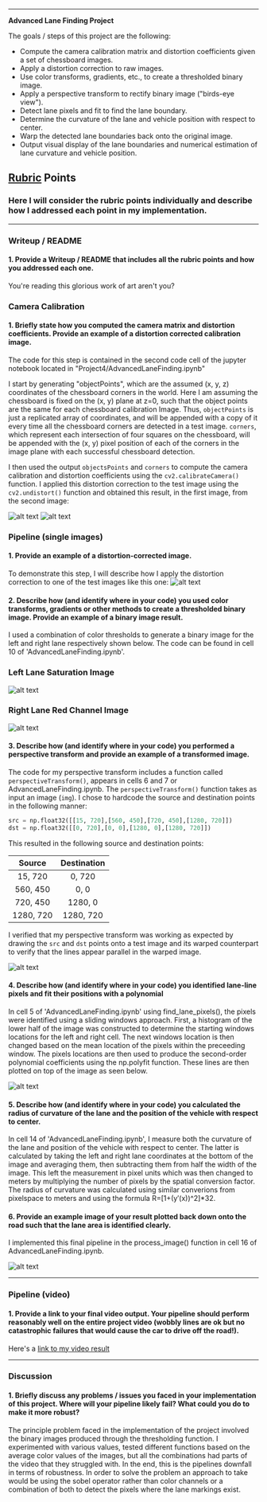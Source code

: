
---

**Advanced Lane Finding Project**

The goals / steps of this project are the following:

* Compute the camera calibration matrix and distortion coefficients given a set of chessboard images.
* Apply a distortion correction to raw images.
* Use color transforms, gradients, etc., to create a thresholded binary image.
* Apply a perspective transform to rectify binary image ("birds-eye view").
* Detect lane pixels and fit to find the lane boundary.
* Determine the curvature of the lane and vehicle position with respect to center.
* Warp the detected lane boundaries back onto the original image.
* Output visual display of the lane boundaries and numerical estimation of lane curvature and vehicle position.

[//]: # (Image References)

[image1]: ./output_images/UndistortedChessBoard.jpg "Undistorted"
[image2]: ./output_images/distortedChessBoard.jpg "Distorted"
[image3]: ./output_images/SaturationColorChannel.jpg "Saturation Channel"
[image4]: ./output_images/RedColorChannel.jpg "Red Channel"
[image5]: ./output_images/perspectiveTransform.jpg "Perspective Transform"
[image6]: ./output_images/polyfitlines.jpg "Polynomial Picture"
[image7]: ./output_images/finalResult.jpg "Result"
[video1]: ./project_video.mp4 "Video"

## [Rubric](https://review.udacity.com/#!/rubrics/571/view) Points

### Here I will consider the rubric points individually and describe how I addressed each point in my implementation.  

---

### Writeup / README

#### 1. Provide a Writeup / README that includes all the rubric points and how you addressed each one.

You're reading this glorious work of art aren't you?

### Camera Calibration

#### 1. Briefly state how you computed the camera matrix and distortion coefficients. Provide an example of a distortion corrected calibration image.

The code for this step is contained in the second code cell of the jupyter notebook located in "Project4/AdvancedLaneFinding.ipynb"   

I start by generating "objectPoints", which are the assumed (x, y, z) coordinates of the chessboard corners in the world. Here I am assuming the chessboard is fixed on the (x, y) plane at z=0, such that the object points are the same for each chessboard calibration Image.  Thus, `objectPoints` is just a replicated array of coordinates, and will be appended with a copy of it every time all the chessboard corners are detected in a test image.  `corners`, which represent each intersection of four squares on the chessboard, will be appended with the (x, y) pixel position of each of the corners in the image plane with each successful chessboard detection.  

I then used the output `objectsPoints` and `corners` to compute the camera calibration and distortion coefficients using the `cv2.calibrateCamera()` function.  I applied this distortion correction to the test image using the `cv2.undistort()` function and obtained this result, in the first image, from the second image:

![alt text][image1]
![alt text][image2]

### Pipeline (single images)

#### 1. Provide an example of a distortion-corrected image.

To demonstrate this step, I will describe how I apply the distortion correction to one of the test images like this one:
![alt text][image2]

#### 2. Describe how (and identify where in your code) you used color transforms, gradients or other methods to create a thresholded binary image.  Provide an example of a binary image result.

I used a combination of color  thresholds to generate a binary image for the left and right lane respectively shown below. The code can be found in cell 10 of 'AdvancedLaneFinding.ipynb'.

### Left Lane Saturation Image
![alt text][image3]
### Right Lane Red Channel Image
![alt text][image4]

#### 3. Describe how (and identify where in your code) you performed a perspective transform and provide an example of a transformed image.

The code for my perspective transform includes a function called `perspectiveTransform()`, appears in cells 6 and 7 or AdvancedLaneFinding.ipynb.  The `perspectiveTransform()` function takes as input an image (`img`). I chose to hardcode the source and destination points in the following manner:

```python
src = np.float32([[15, 720],[560, 450],[720, 450],[1280, 720]])
dst = np.float32([[0, 720],[0, 0],[1280, 0],[1280, 720]])
```

This resulted in the following source and destination points:

| Source        | Destination   |
|:-------------:|:-------------:|
| 15, 720      | 0, 720        |
| 560, 450      | 0, 0      |
| 720, 450     | 1280, 0      |
| 1280, 720      | 1280, 720        |

I verified that my perspective transform was working as expected by drawing the `src` and `dst` points onto a test image and its warped counterpart to verify that the lines appear parallel in the warped image.

![alt text][image5]

#### 4. Describe how (and identify where in your code) you identified lane-line pixels and fit their positions with a polynomial

In cell 5 of 'AdvancedLaneFinding.ipynb' using find_lane_pixels(), the pixels were identified using a sliding windows approach. First, a histogram of the lower half of the image was constructed to determine the starting windows locations for the 
left and right cell. The next windows location is then changed based on the mean location of the pixels within the preceeding window. The pixels locations are then used to produce the second-order polynomial coefficients using the np.polyfit function. 
These lines are then plotted on top of the image as seen below.

![alt text][image6]

#### 5. Describe how (and identify where in your code) you calculated the radius of curvature of the lane and the position of the vehicle with respect to center.


In cell 14 of 'AdvancedLaneFinding.ipynb', I measure both the curvature of the lane and position of the vehicle with respect to center. The latter is calculated by taking the left and right lane coordinates at the
bottom of the image and averaging them, then subtracting them from half the width of the image. This left the measurement in pixel units which was then changed to meters by multiplying the number of pixels by the spatial
conversion factor. The radius of curvature was calculated using similar converions from pixelspace to meters and using the formula R=[1+(y′(x))^2]*32.

#### 6. Provide an example image of your result plotted back down onto the road such that the lane area is identified clearly.

I implemented this final pipeline in the process_image() function in cell 16 of AdvancedLaneFinding.ipynb.

![alt text][image7]

---

### Pipeline (video)

#### 1. Provide a link to your final video output.  Your pipeline should perform reasonably well on the entire project video (wobbly lines are ok but no catastrophic failures that would cause the car to drive off the road!).

Here's a [link to my video result](./final_output_video.mp4)

---

### Discussion

#### 1. Briefly discuss any problems / issues you faced in your implementation of this project.  Where will your pipeline likely fail?  What could you do to make it more robust?

The principle problem faced in the implementation of the project involved the binary images produced through the thresholding function. I experimented with various values, tested different functions based
on the average color values of the images, but all the combinations had parts of the video that they struggled with. In the end, this is the pipelines downfall in terms of robustness. In order to solve the problem
an approach to take would be using the sobel operator rather than color channels or a combination of both to detect the pixels where the lane markings exist.